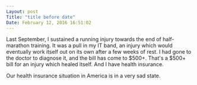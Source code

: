 ```yaml
---
Layout: post
Title: "title before date"
Date: February 12, 2016 16:51:02
---
```

Last September, I sustained a running injury towards the end of half-marathon training. It was a pull in my IT band, an injury which would eventually work itself out on its own after a few weeks of rest. I had gone to the doctor to diagnose it, and the bill has come to $500+. That's a $500+ bill for an injury which healed itself. And I have health insurance. 

Our health insurance situation in America is in a very sad state. 